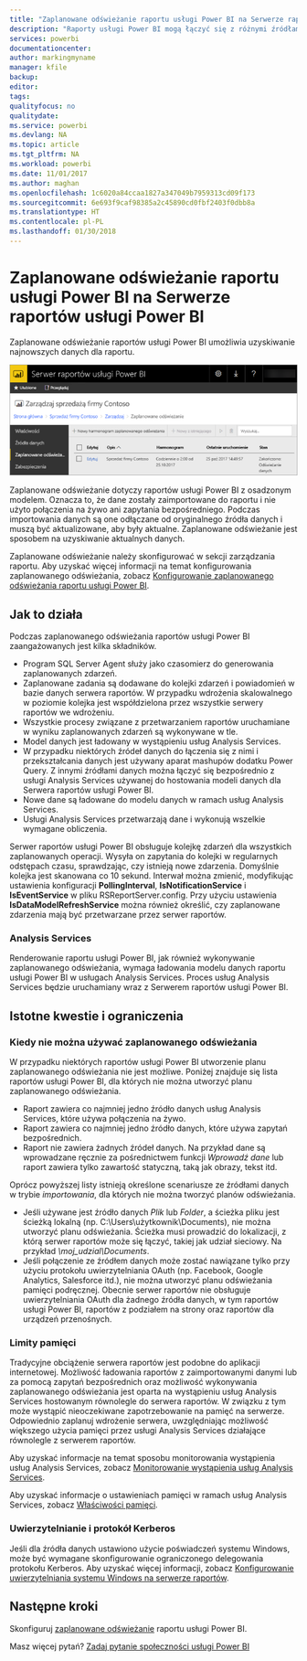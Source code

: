 ```yaml
---
title: "Zaplanowane odświeżanie raportu usługi Power BI na Serwerze raportów usługi Power BI"
description: "Raporty usługi Power BI mogą łączyć się z różnymi źródłami danych. Zależnie od sposobu użycia danych są dostępne różne źródła danych."
services: powerbi
documentationcenter: 
author: markingmyname
manager: kfile
backup: 
editor: 
tags: 
qualityfocus: no
qualitydate: 
ms.service: powerbi
ms.devlang: NA
ms.topic: article
ms.tgt_pltfrm: NA
ms.workload: powerbi
ms.date: 11/01/2017
ms.author: maghan
ms.openlocfilehash: 1c6020a84ccaa1827a347049b7959313cd09f173
ms.sourcegitcommit: 6e693f9caf98385a2c45890cd0fbf2403f0dbb8a
ms.translationtype: HT
ms.contentlocale: pl-PL
ms.lasthandoff: 01/30/2018
---
```

# <a name="power-bi-report-scheduled-refresh-in-power-bi-report-server"></a>Zaplanowane odświeżanie raportu usługi Power BI na Serwerze raportów usługi Power BI
Zaplanowane odświeżanie raportów usługi Power BI umożliwia uzyskiwanie najnowszych danych dla raportu.

![Zaplanowane odświeżanie na Serwerze raportów usługi Power BI](media/scheduled-refresh/scheduled-refresh-success.png)

Zaplanowane odświeżanie dotyczy raportów usługi Power BI z osadzonym modelem. Oznacza to, że dane zostały zaimportowane do raportu i nie użyto połączenia na żywo ani zapytania bezpośredniego. Podczas importowania danych są one odłączane od oryginalnego źródła danych i muszą być aktualizowane, aby były aktualne. Zaplanowane odświeżanie jest sposobem na uzyskiwanie aktualnych danych.

Zaplanowane odświeżanie należy skonfigurować w sekcji zarządzania raportu. Aby uzyskać więcej informacji na temat konfigurowania zaplanowanego odświeżania, zobacz [Konfigurowanie zaplanowanego odświeżania raportu usługi Power BI](configure-scheduled-refresh.md).

## <a name="how-this-works"></a>Jak to działa
Podczas zaplanowanego odświeżania raportów usługi Power BI zaangażowanych jest kilka składników.

* Program SQL Server Agent służy jako czasomierz do generowania zaplanowanych zdarzeń.
* Zaplanowane zadania są dodawane do kolejki zdarzeń i powiadomień w bazie danych serwera raportów. W przypadku wdrożenia skalowalnego w poziomie kolejka jest współdzielona przez wszystkie serwery raportów we wdrożeniu.
* Wszystkie procesy związane z przetwarzaniem raportów uruchamiane w wyniku zaplanowanych zdarzeń są wykonywane w tle.
* Model danych jest ładowany w wystąpieniu usług Analysis Services.
* W przypadku niektórych źródeł danych do łączenia się z nimi i przekształcania danych jest używany aparat mashupów dodatku Power Query. Z innymi źródłami danych można łączyć się bezpośrednio z usługi Analysis Services używanej do hostowania modeli danych dla Serwera raportów usługi Power BI.
* Nowe dane są ładowane do modelu danych w ramach usług Analysis Services.
* Usługi Analysis Services przetwarzają dane i wykonują wszelkie wymagane obliczenia.

Serwer raportów usługi Power BI obsługuje kolejkę zdarzeń dla wszystkich zaplanowanych operacji. Wysyła on zapytania do kolejki w regularnych odstępach czasu, sprawdzając, czy istnieją nowe zdarzenia. Domyślnie kolejka jest skanowana co 10 sekund. Interwał można zmienić, modyfikując ustawienia konfiguracji **PollingInterval**, **IsNotificationService** i **IsEventService** w pliku RSReportServer.config. Przy użyciu ustawienia **IsDataModelRefreshService** można również określić, czy zaplanowane zdarzenia mają być przetwarzane przez serwer raportów.

### <a name="analysis-services"></a>Analysis Services
Renderowanie raportu usługi Power BI, jak również wykonywanie zaplanowanego odświeżania, wymaga ładowania modelu danych raportu usługi Power BI w usługach Analysis Services. Proces usług Analysis Services będzie uruchamiany wraz z Serwerem raportów usługi Power BI.

## <a name="considerations-and-limitations"></a>Istotne kwestie i ograniczenia
### <a name="when-scheduled-refresh-cant-be-used"></a>Kiedy nie można używać zaplanowanego odświeżania
W przypadku niektórych raportów usługi Power BI utworzenie planu zaplanowanego odświeżania nie jest możliwe. Poniżej znajduje się lista raportów usługi Power BI, dla których nie można utworzyć planu zaplanowanego odświeżania.

* Raport zawiera co najmniej jedno źródło danych usług Analysis Services, które używa połączenia na żywo.
* Raport zawiera co najmniej jedno źródło danych, które używa zapytań bezpośrednich.
* Raport nie zawiera żadnych źródeł danych. Na przykład dane są wprowadzane ręcznie za pośrednictwem funkcji *Wprowadź dane* lub raport zawiera tylko zawartość statyczną, taką jak obrazy, tekst itd.

Oprócz powyższej listy istnieją określone scenariusze ze źródłami danych w trybie *importowania*, dla których nie można tworzyć planów odświeżania.

* Jeśli używane jest źródło danych *Plik* lub *Folder*, a ścieżka pliku jest ścieżką lokalną (np. C:\Users\użytkownik\Documents), nie można utworzyć planu odświeżania. Ścieżka musi prowadzić do lokalizacji, z którą serwer raportów może się łączyć, takiej jak udział sieciowy. Na przykład *\\moj_udzial\Documents*.
* Jeśli połączenie ze źródłem danych może zostać nawiązane tylko przy użyciu protokołu uwierzytelniania OAuth (np. Facebook, Google Analytics, Salesforce itd.), nie można utworzyć planu odświeżania pamięci podręcznej. Obecnie serwer raportów nie obsługuje uwierzytelniania OAuth dla żadnego źródła danych, w tym raportów usługi Power BI, raportów z podziałem na strony oraz raportów dla urządzeń przenośnych.

### <a name="memory-limits"></a>Limity pamięci
Tradycyjne obciążenie serwera raportów jest podobne do aplikacji internetowej. Możliwość ładowania raportów z zaimportowanymi danymi lub za pomocą zapytań bezpośrednich oraz możliwość wykonywania zaplanowanego odświeżania jest oparta na wystąpieniu usług Analysis Services hostowanym równolegle do serwera raportów. W związku z tym może wystąpić nieoczekiwane zapotrzebowanie na pamięć na serwerze. Odpowiednio zaplanuj wdrożenie serwera, uwzględniając możliwość większego użycia pamięci przez usługi Analysis Services działające równolegle z serwerem raportów.

Aby uzyskać informacje na temat sposobu monitorowania wystąpienia usług Analysis Services, zobacz [Monitorowanie wystąpienia usług Analysis Services](https://docs.microsoft.com/sql/analysis-services/instances/monitor-an-analysis-services-instance).

Aby uzyskać informacje o ustawieniach pamięci w ramach usług Analysis Services, zobacz [Właściwości pamięci](https://docs.microsoft.com/sql/analysis-services/server-properties/memory-properties).

### <a name="authentication-and-kerberos"></a>Uwierzytelnianie i protokół Kerberos
Jeśli dla źródła danych ustawiono użycie poświadczeń systemu Windows, może być wymagane skonfigurowanie ograniczonego delegowania protokołu Kerberos. Aby uzyskać więcej informacji, zobacz [Konfigurowanie uwierzytelniania systemu Windows na serwerze raportów](https://docs.microsoft.com/sql/reporting-services/security/configure-windows-authentication-on-the-report-server).

## <a name="next-steps"></a>Następne kroki
Skonfiguruj [zaplanowane odświeżanie](configure-scheduled-refresh.md) raportu usługi Power BI.

Masz więcej pytań? [Zadaj pytanie społeczności usługi Power BI](https://community.powerbi.com/)

